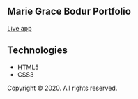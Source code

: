 ## Marie Grace Bodur Portfolio

[Live app](https://gracebodur.github.io/devgrace-portfolio/)

## Technologies

- HTML5
- CSS3

Copyright ©  2020. All rights reserved.